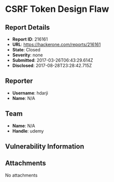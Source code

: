 # CSRF Token Design Flaw

## Report Details
- **Report ID**: 216161
- **URL**: https://hackerone.com/reports/216161
- **State**: Closed
- **Severity**: none
- **Submitted**: 2017-03-26T06:43:29.614Z
- **Disclosed**: 2017-08-28T23:28:42.715Z

## Reporter
- **Username**: hdarji
- **Name**: N/A

## Team
- **Name**: N/A
- **Handle**: udemy

## Vulnerability Information


## Attachments
No attachments
